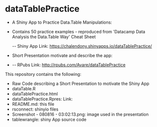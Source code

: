 # dataTablePractice

- A Shiny App to Practice Data.Table Manipulations: 
- Contains 50 practice examples - reproduced from 'Datacamp Data Analysis the Data.Table Way' Cheat Sheet
  
  -- Shiny App Link: https://chalendony.shinyapps.io/dataTablePractice/

- Short Presentation motivate and describe the app:
- 
  -- RPubs Link: http://rpubs.com/Avare/dataTablePractice

This repository contains the following:

- Raw Code describing a Short  Presentation to motivate the Shiny App 
- dataTable.R
- dataTablePractice.html
- dataTablePractice.Rpres: Link: 
- README.md: this file
- rsconnect: shinyio files
- Screenshot - 080816 - 03:02:13.png: image used in the presentation
- tablewrangle: shiny App source code
